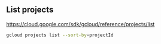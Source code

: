 ## List projects

https://cloud.google.com/sdk/gcloud/reference/projects/list

```sh
gcloud projects list --sort-by=projectId 

``` 

